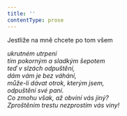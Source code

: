 ```yaml
---
title: ''
contentType: prose
---
```


Jestliže na mně chcete po tom všem

_ukrutném utrpení  
tím pokorným a sladkým šepotem  
teď v slzách odpuštění,  
dám vám je bez váhání,  
může-li dávat otrok, kterým jsem,  
odpuštění své paní.  
Co zmohu však, až obviní vás jiný?  
Zproštěním trestu nezprostím vás viny!_
